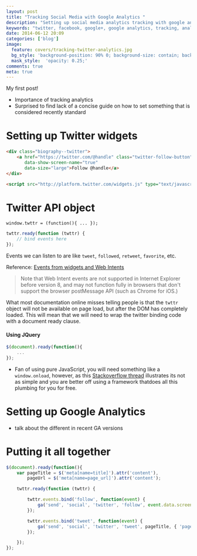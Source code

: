 ```yaml
---
layout: post
title: "Tracking Social Media with Google Analytics "
description: "Setting up social media analytics tracking with google analytics"
keywords: "twitter, facebook, google+, google analytics, tracking, analysis"
date: 2014-06-12 20:09
categories: ['blog']
image:
  feature: covers/tracking-twitter-analytics.jpg
  bg_style: 'background-position: 90% 0; background-size: contain; background-repeat: no-repeat; background-color: #163971;'
  mask_style:  'opacity: 0.25;'
comments: true
meta: true
---
```

My first post!


* Importance of tracking analytics
* Surprised to find lack of a concise guide on how to set something that is considered recently standard

# Setting up Twitter widgets
~~~ html
<div class="biography--twitter">
    <a href="https://twitter.com/@handle" class="twitter-follow-button"
       data-show-screen-name="true"
       data-size="large">Follow @handle</a>
</div>

<script src="http://platform.twitter.com/widgets.js" type="text/javascript"></script>
~~~

# Twitter API object
`window.twttr = (function(){ ... });`

~~~ javascript
twttr.ready(function (twttr) {
    // bind events here
});
~~~

Events we can listen to are like `tweet`, `followed`, `retweet`, `favorite`, etc.

Reference: [Events from widgets and Web Intents](https://dev.twitter.com/docs/tfw/events)

> Note that Web Intent events are not supported in Internet Explorer before version 8, 
and may not function fully in browsers that don't support the browser postMessage API (such as Chrome for iOS.)

What most documentation online misses telling people is that the `twttr` object will not be available on 
page load, but after the DOM has completely loaded. This will mean that we will need to wrap the twitter
binding code with a document ready clause.

#### Using JQuery
~~~ javascript
$(document).ready(function(){
    ...
});
~~~

* Fan of using pure JavaScript, you will need something like a `window.onload`, however, as this 
[Stackoverflow thread](http://stackoverflow.com/a/800010) 
illustrates its not as simple and you are better off using a framework thatdoes all this plumbing for you for free.

# Setting up Google Analytics

* talk about the different in recent GA versions

# Putting it all together
~~~ javascript
$(document).ready(function(){
    var pageTitle = $('meta[name=title]').attr('content'),
        pageUrl = $('meta[name=page_url]').attr('content');

    twttr.ready(function (twttr) {

        twttr.events.bind('follow', function(event) {
            ga('send', 'social', 'twitter', 'follow', event.data.screen_name, { 'page': pageUrl });
        });

        twttr.events.bind('tweet', function(event) {
            ga('send', 'social', 'twitter', 'tweet', pageTitle, { 'page': pageUrl });
        });

    });
});
~~~